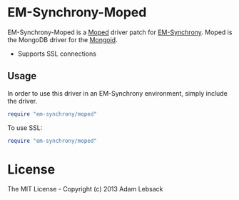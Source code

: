# EM-Synchrony-Moped

EM-Synchrony-Moped is a [Moped](https://github.com/mongoid/mongoid) driver patch for [EM-Synchrony](http://github.com/igrigorik/em-synchrony).  Moped is the MongoDB driver for the [Mongoid](http://github.com/mongoid/mongoid).

 * Supports SSL connections

## Usage

In order to use this driver in an EM-Synchrony environment, simply include the driver.

```ruby
require "em-synchrony/moped"

```

To use SSL:
```ruby
require "em-synchrony/moped"

```


# License

The MIT License - Copyright (c) 2013 Adam Lebsack
